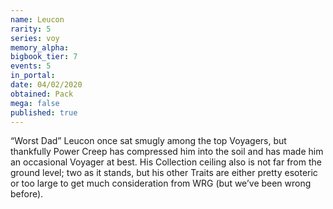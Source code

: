```yaml
---
name: Leucon
rarity: 5
series: voy
memory_alpha:
bigbook_tier: 7
events: 5
in_portal:
date: 04/02/2020
obtained: Pack
mega: false
published: true
---
```


“Worst Dad” Leucon once sat smugly among the top Voyagers, but thankfully Power Creep has compressed him into the soil and has made him an occasional Voyager at best. His Collection ceiling also is not far from the ground level; two as it stands, but his other Traits are either pretty esoteric or too large to get much consideration from WRG (but we’ve been wrong before).
